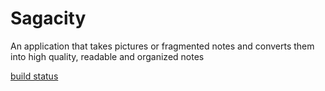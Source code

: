 # Sagacity
An application that takes pictures or fragmented notes and converts them into high quality, readable and organized notes

[build status](https://travis-ci.com/nshdesai/Sagacity.svg?branch=develop)
